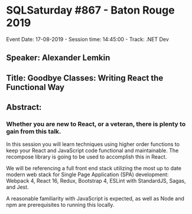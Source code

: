 # SQLSaturday #867 - Baton Rouge 2019
Event Date: 17-08-2019 - Session time: 14:45:00 - Track: .NET Dev
## Speaker: Alexander Lemkin
## Title: Goodbye Classes: Writing React the Functional Way
## Abstract:
### Whether you are new to React, or a veteran, there is plenty to gain from this talk.

In this session you will learn techniques using higher order functions to keep your React and JavaScript code functional and maintainable. The recompose library is going to be used to accomplish this in React.

We will be referencing a full front end stack utilizing the most up to date modern web stack for Single Page Application (SPA) development: Webpack 4, React 16, Redux, Bootstrap 4, ESLint with StandardJS, Sagas, and Jest. 

A reasonable familiarity with JavaScript is expected, as well as Node and npm are prerequisites to running this locally.
